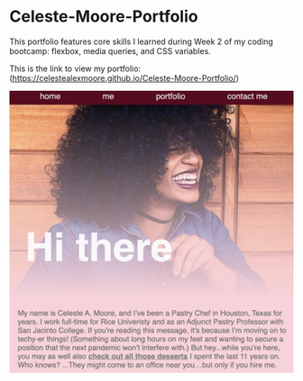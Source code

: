 # Celeste-Moore-Portfolio

This portfolio features core skills I learned during Week 2 of my coding bootcamp: flexbox, media queries, and CSS variables.

This is the link to view my portfolio: (https://celestealexmoore.github.io/Celeste-Moore-Portfolio/)

![Photo 1](./assets/photos/screen-shot-website.png)

